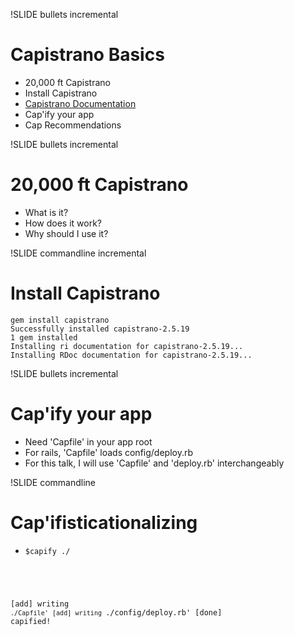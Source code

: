 !SLIDE bullets incremental

# Capistrano Basics #

* 20,000 ft Capistrano
* Install Capistrano
* [Capistrano Documentation](http://www.capify.org)
* Cap'ify your app
* Cap Recommendations

!SLIDE bullets incremental

# 20,000 ft Capistrano #

* What is it?
* How does it work?
* Why should I use it?

!SLIDE commandline incremental

# Install Capistrano #

<pre><code>gem install capistrano
Successfully installed capistrano-2.5.19
1 gem installed
Installing ri documentation for capistrano-2.5.19...
Installing RDoc documentation for capistrano-2.5.19...</pre></code>

!SLIDE bullets incremental

# Cap'ify your app #

* Need 'Capfile' in your app root
* For rails, 'Capfile' loads config/deploy.rb
* For this talk, I will use 'Capfile' and 'deploy.rb' interchangeably

!SLIDE commandline

# Cap'ifisticationalizing #

* <pre><code>$capify ./
[add] writing `./Capfile'
[add] writing `./config/deploy.rb'
[done] capified!</pre></code>